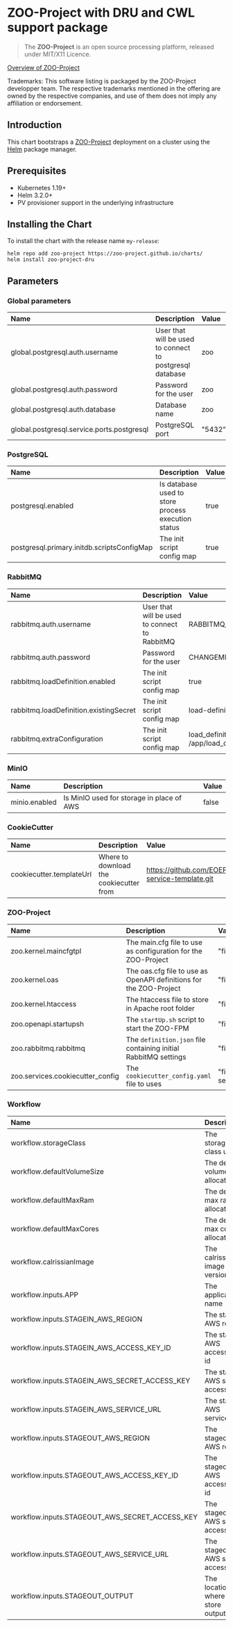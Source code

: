 # ZOO-Project with DRU and CWL support package

> The **ZOO-Project** is an open source processing platform, released under MIT/X11 Licence.

[Overview of ZOO-Project](http://zoo-project.org)

Trademarks: This software listing is packaged by the ZOO-Project developper team. The respective trademarks mentioned in the offering are owned by the respective companies, and use of them does not imply any affiliation or endorsement.

## Introduction

This chart bootstraps a [ZOO-Project](http://zoo-project.org) deployment on a cluster using the [Helm](https://helm.sh/) package manager.

## Prerequisites

 * Kubernetes 1.19+
 * Helm 3.2.0+
 * PV provisioner support in the underlying infrastructure

## Installing the Chart

To install the chart with the release name `my-release`:

````
helm repo add zoo-project https://zoo-project.github.io/charts/
helm install zoo-project-dru
````

## Parameters

### Global parameters

| Name                                       | Description                                              | Value                    |
|:-------------------------------------------|:---------------------------------------------------------|:-------------------------|
| global.postgresql.auth.username            | User that will be used to connect to postgresql database | zoo                      |
| global.postgresql.auth.password            | Password for the user                                    | zoo                      |
| global.postgresql.auth.database            | Database name                                            | zoo                      |
| global.postgresql.service.ports.postgresql | PostgreSQL port                                          | "5432"                   |

### PostgreSQL

| Name                                       | Description                                              | Value                    |
|:-------------------------------------------|:---------------------------------------------------------|:-------------------------|
| postgresql.enabled                         | Is database used to store process execution status       | true                     |
| postgresql.primary.initdb.scriptsConfigMap | The init script config map                               | true                     |


### RabbitMQ

| Name                                       | Description                                              | Value                                        |
|:-------------------------------------------|:---------------------------------------------------------|:---------------------------------------------|
| rabbitmq.auth.username                     | User that will be used to connect to RabbitMQ            | RABBITMQ_USERNAME                            |
| rabbitmq.auth.password                     | Password for the user                                    | CHANGEME                                     |
| rabbitmq.loadDefinition.enabled            | The init script config map                               | true                                         |
| rabbitmq.loadDefinition.existingSecret     | The init script config map                               | load-definition                              |
| rabbitmq.extraConfiguration                | The init script config map                               | load_definitions = /app/load_definition.json |

### MinIO

| Name          | Description                                          | Value |
|:--------------|:-----------------------------------------------------|:------|
| minio.enabled | Is MinIO used for storage in place of AWS            | false |

### CookieCutter

| Name                     | Description                                          | Value                                               |
|:-------------------------|:-----------------------------------------------------|:----------------------------------------------------|
| cookiecutter.templateUrl | Where to download the cookiecutter from              | https://github.com/EOEPCA/proc-service-template.git |

### ZOO-Project

| Name                             | Description                                                        | Value                                                |
|:---------------------------------|:-------------------------------------------------------------------|:-----------------------------------------------------|
| zoo.kernel.maincfgtpl            | The main.cfg file to use as configuration for the ZOO-Project      | "files/zoo-kernel/main.cfg.tpl"                      |
| zoo.kernel.oas                   | The oas.cfg file to use as OpenAPI definitions for the ZOO-Project | "files/zoo-kernel/oas.cfg"                           |
| zoo.kernel.htaccess              | The htaccess file to store in Apache root folder                   | "files/zoo-kernel/htaccess"                          |
| zoo.openapi.startupsh            | The `startUp.sh` script to start the ZOO-FPM                       | "files/openapi/server/startUp.sh"                    |
| zoo.rabbitmq.rabbitmq            | The `definition.json` file containing initial RabbitMQ settings    | "files/rabbitmq/definitions.json"                    |
| zoo.services.cookiecutter_config | The `cookiecutter_config.yaml` file to uses                        | "files/zoo-services/assets/cookiecutter_config.yaml" |

### Workflow

| Name                                           | Description                        | Value                                                                 |
|:-----------------------------------------------|:-----------------------------------|:----------------------------------------------------------------------|
| workflow.storageClass                          | The storage class used             | standard                                                              |
| workflow.defaultVolumeSize                     | The default volume size allocated  | 10190                                                                 |
| workflow.defaultMaxRam                         | The default max ram allocated      | 1024                                                                  |
| workflow.defaultMaxCores                       | The default max cores allocated    | 2                                                                     |
| workflow.calrissianImage                       | The calrissian image version       | "terradue/calrissian:0.12.0"                                          |
| workflow.inputs.APP                            | The application name               | zoo-project-dru                                                       |
| workflow.inputs.STAGEIN_AWS_REGION             | The stagein AWS region             | RegionOne                                                             |
| workflow.inputs.STAGEIN_AWS_ACCESS_KEY_ID      | The stagein AWS access key id      | minio-admin                                                           |
| workflow.inputs.STAGEIN_AWS_SECRET_ACCESS_KEY  | The stagein AWS secret access key  | minio-secret-password                                                 |
| workflow.inputs.STAGEIN_AWS_SERVICE_URL        | The stagein AWS service url        | http://zoo-project-dru-minio.zp.svc.cluster.local:9000                |
| workflow.inputs.STAGEOUT_AWS_REGION            | The stageout AWS region            | RegionOne                                                             |
| workflow.inputs.STAGEOUT_AWS_ACCESS_KEY_ID     | The stageout AWS access key id     | minio-admin                                                           |
| workflow.inputs.STAGEOUT_AWS_SECRET_ACCESS_KEY | The stageout AWS secret access key | minio-secret-password                                                 |
| workflow.inputs.STAGEOUT_AWS_SERVICE_URL       | The stageout AWS secret access key | [minio-admin](http://zoo-project-dru-minio.zp.svc.cluster.local:9000) |
| workflow.inputs.STAGEOUT_OUTPUT                | The location where to store output | s3://processingresults                                                |





